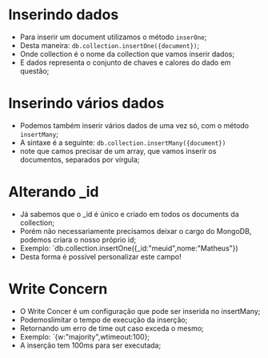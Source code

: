 # Inserindo dados

* Para inserir um document utilizamos o método `inserOne`;
* Desta maneira: `db.collection.insertOne({document})`;
* Onde collection é o nome da collection que vamos inserir dados;
* E dados representa o conjunto de chaves e calores do dado em questão;

# Inserindo vários dados

* Podemos também inserir vários dados de uma vez só, com o método `insertMany`;
* A sintaxe é a seguinte: `db.collection.insertMany({document})`
* note que camos precisar de um array, que vamos inserir os documentos, separados por vírgula;

# Alterando _id

* Já sabemos que o _id é único e criado em todos os documents da collection;
* Porém não necessariamente precisamos deixar o cargo do MongoDB, podemos criara o nosso próprio id;
* Exemplo: `db.collection.insertOne({_id:"meuid",nome:"Matheus"})
* Desta forma é possível personalizar este campo!

# Write Concern

* O Write Concer é um configuração que pode ser inserida no insertMany;
* Podemoslimitar o tempo de execução da inserção;
* Retornando um erro de time out caso exceda o mesmo;
* Exemplo: `{w:"majority",wtimeout:100};
* A inserção tem 100ms para ser executada;
